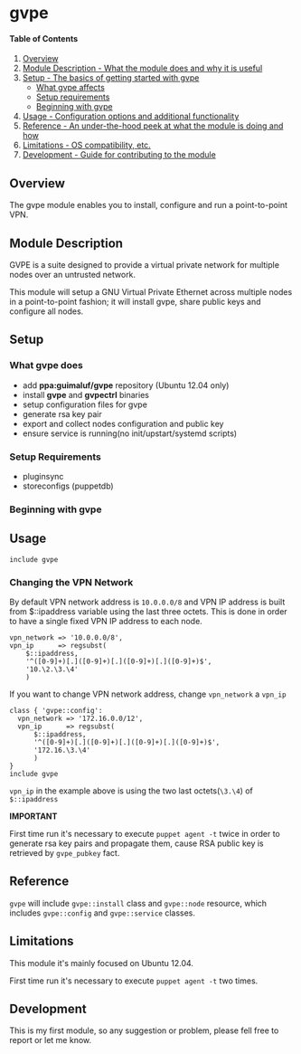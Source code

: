 # gvpe

#### Table of Contents

1. [Overview](#overview)
2. [Module Description - What the module does and why it is useful](#module-description)
3. [Setup - The basics of getting started with gvpe](#setup)
    * [What gvpe affects](#what-gvpe-affects)
    * [Setup requirements](#setup-requirements)
    * [Beginning with gvpe](#beginning-with-gvpe)
4. [Usage - Configuration options and additional functionality](#usage)
5. [Reference - An under-the-hood peek at what the module is doing and how](#reference)
5. [Limitations - OS compatibility, etc.](#limitations)
6. [Development - Guide for contributing to the module](#development)

## Overview

The gvpe module enables you to install, configure and run a point-to-point VPN.

## Module Description

GVPE is a suite designed to provide a virtual private network for multiple nodes
over an untrusted network.

This module will setup a GNU Virtual Private Ethernet across multiple nodes in a
point-to-point fashion; it will install gvpe, share public keys and configure
all nodes.

## Setup

### What gvpe does

* add **ppa:guimaluf/gvpe** repository (Ubuntu 12.04 only)
* install **gvpe** and **gvpectrl** binaries
* setup configuration files for gvpe
* generate rsa key pair
* export and collect nodes configuration and public key
* ensure service is running(no init/upstart/systemd scripts)

### Setup Requirements

* pluginsync
* storeconfigs (puppetdb)

### Beginning with gvpe

## Usage
```puppet
include gvpe
```

### Changing the VPN Network
By default VPN network address is `10.0.0.0/8` and VPN IP address is built from
$::ipaddress variable using the last three octets. This is done in order to have
a single fixed VPN IP address to each node.
```puppet
vpn_network => '10.0.0.0/8',
vpn_ip      => regsubst(
    $::ipaddress,
    '^([0-9]+)[.]([0-9]+)[.]([0-9]+)[.]([0-9]+)$',
    '10.\2.\3.\4'
    )
```


If you want to change VPN network address, change `vpn_network` a `vpn_ip`
```puppet
class { 'gvpe::config':
  vpn_network => '172.16.0.0/12',
  vpn_ip      => regsubst(
      $::ipaddress,
      '^([0-9]+)[.]([0-9]+)[.]([0-9]+)[.]([0-9]+)$',
      '172.16.\3.\4'
      )
}
include gvpe
```

`vpn_ip` in the example above is using the two last octets(`\3.\4`) of `$::ipaddress`


**IMPORTANT**

First time run it's necessary to execute `puppet agent -t` twice in order to generate rsa key pairs
and propagate them, cause RSA public key is retrieved by `gvpe_pubkey` fact.

## Reference

`gvpe` will include `gvpe::install` class and `gvpe::node` resource, which includes
`gvpe::config` and `gvpe::service` classes.

## Limitations

This module it's mainly focused on Ubuntu 12.04.

First time run it's necessary to execute `puppet agent -t` two times.

## Development

This is my first module, so any suggestion or problem, please fell free to
report or let me know.
